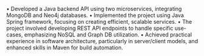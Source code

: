 • Developed a Java backend API using two microservices, integrating MongoDB and Neo4j databases.
• Implemented the project using Java Spring framework, focusing on creating efficient, scalable services.
• The project involved developing REST API endpoints to handle specific use-cases, emphasizing NoSQL and Graph DB utilization.
• Achieved practical experience in software architecture, particularly in server/client models, and enhanced skills in Maven for build automation.
